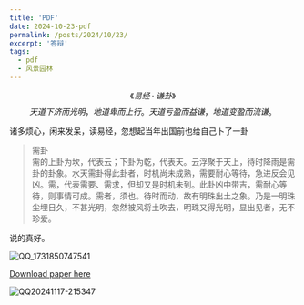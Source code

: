 ```yaml
---
title: 'PDF'
date: 2024-10-23-pdf
permalink: /posts/2024/10/23/
excerpt: '答辩'
tags:
  - pdf
  - 风景园林
---
```


$$《易经·谦卦》$$
$$天道下济而光明，地道卑而上行。天道亏盈而益谦，地道变盈而流谦。$$

诸多烦心，闲来发呆，读易经，忽想起当年出国前也给自己卜了一卦
>需卦   
>需的上卦为坎，代表云；下卦为乾，代表天。云浮聚于天上，待时降雨是需卦的卦象。水天需卦得此卦者，时机尚未成熟，需要耐心等待，急进反会见凶。需，代表需要、需求，但却又是时机未到。此卦凶中带吉，需耐心等待，则事情可成。需者，须也。待时而动，故有明珠出土之象。乃是一明珠尘埋日久，不甚光明，忽然被风将土吹去，明珠又得光明，显出见者，无不珍爱。

说的真好。

![QQ_1731850747541](https://github.com/user-attachments/assets/1822dc8a-1f80-4c7f-81cf-a303478b2542)

[Download paper here](https://github.com/lostagex/lostagex.github.io/blob/master/files/论无所不在的时空智能.pdf)

![QQ20241117-215347](https://github.com/user-attachments/assets/d8a539bd-4eed-4da4-8885-556589b2f17d)
